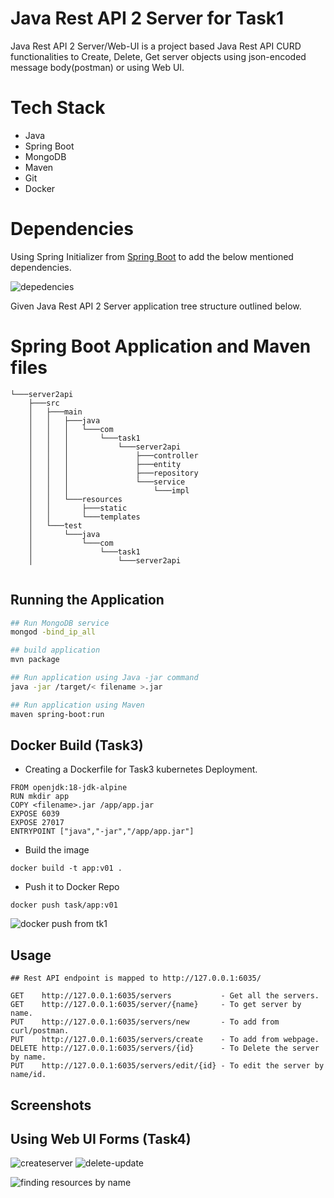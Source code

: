 # Java Rest API 2 Server for Task1

Java Rest API 2 Server/Web-UI is a project based Java Rest API CURD functionalities to Create, Delete, Get server objects using json-encoded message body(postman) or using Web UI.
# Tech Stack

* Java 
* Spring Boot
* MongoDB
* Maven
* Git
* Docker

# Dependencies
Using Spring Initializer from [Spring Boot](https://start.spring.io/) to add the below mentioned dependencies.


![depedencies](https://user-images.githubusercontent.com/64476159/163684974-4ad87255-93e3-4a95-b9da-ad67539a5b8c.png)

Given Java Rest API 2 Server application tree structure outlined below.
# Spring Boot Application and Maven files
```
└───server2api
    ├───src
    │   ├───main
    │   │   ├───java
    │   │   │   └───com
    │   │   │       └───task1
    │   │   │           └───server2api
    │   │   │               ├───controller
    │   │   │               ├───entity
    │   │   │               ├───repository
    │   │   │               └───service
    │   │   │                   └───impl
    │   │   └───resources
    │   │       ├───static
    │   │       └───templates
    │   └───test
    │       └───java
    │           └───com
    │               └───task1
    │                   └───server2api
   
```

## Running the Application

```bash
## Run MongoDB service
mongod -bind_ip_all

## build application 
mvn package 

## Run application using Java -jar command
java -jar /target/< filename >.jar

## Run application using Maven
maven spring-boot:run

```
## Docker Build (Task3)
* Creating a Dockerfile for Task3 kubernetes Deployment.
```
FROM openjdk:18-jdk-alpine
RUN mkdir app
COPY <filename>.jar /app/app.jar
EXPOSE 6039
EXPOSE 27017
ENTRYPOINT ["java","-jar","/app/app.jar"] 
```
* Build the image
```
docker build -t app:v01 .
```
* Push it to Docker Repo
```
docker push task/app:v01
```
![docker push from tk1](https://user-images.githubusercontent.com/64476159/163685072-ff3efca4-7679-44e4-afe2-7cda88434107.png)

## Usage

```web
## Rest API endpoint is mapped to http://127.0.0.1:6035/

GET    http://127.0.0.1:6035/servers           - Get all the servers.
GET    http://127.0.0.1:6035/server/{name}     - To get server by name.
PUT    http://127.0.0.1:6035/servers/new       - To add from curl/postman. 
PUT    http://127.0.0.1:6035/servers/create    - To add from webpage.
DELETE http://127.0.0.1:6035/servers/{id}      - To Delete the server by name.
PUT    http://127.0.0.1:6035/servers/edit/{id} - To edit the server by name/id.
```
## Screenshots


## Using Web UI Forms (Task4)
![createserver](https://user-images.githubusercontent.com/64476159/163685021-ef5cfa85-74f2-4854-b96c-33b5e9f635bd.gif)
![delete-update](https://user-images.githubusercontent.com/64476159/163685029-21b1e87b-db53-43c9-afef-9aba3347fb89.gif)

![finding resources by name](https://user-images.githubusercontent.com/64476159/163684997-aa57ed12-dca0-475a-bce6-af7f9680ea1c.png)

